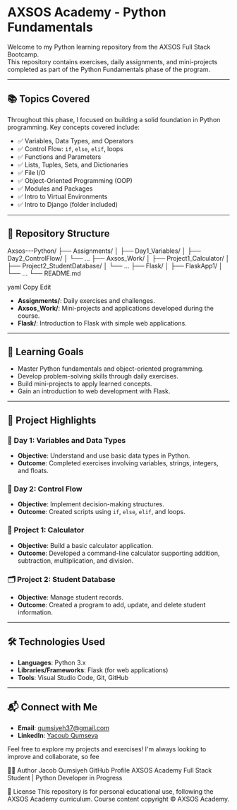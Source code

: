 # AXSOS Academy - Python Fundamentals

Welcome to my Python learning repository from the AXSOS Full Stack Bootcamp.  
This repository contains exercises, daily assignments, and mini-projects completed as part of the Python Fundamentals phase of the program.

---

## 📚 Topics Covered

Throughout this phase, I focused on building a solid foundation in Python programming. Key concepts covered include:

- ✅ Variables, Data Types, and Operators
- ✅ Control Flow: `if`, `else`, `elif`, loops
- ✅ Functions and Parameters
- ✅ Lists, Tuples, Sets, and Dictionaries
- ✅ File I/O
- ✅ Object-Oriented Programming (OOP)
- ✅ Modules and Packages
- ✅ Intro to Virtual Environments
- ✅ Intro to Django (folder included)

---

## 📂 Repository Structure

Axsos---Python/
├── Assignments/
│ ├── Day1_Variables/
│ ├── Day2_ControlFlow/
│ └── ...
├── Axsos_Work/
│ ├── Project1_Calculator/
│ ├── Project2_StudentDatabase/
│ └── ...
├── Flask/
│ ├── FlaskApp1/
│ └── ...
└── README.md

yaml
Copy
Edit

- **Assignments/**: Daily exercises and challenges.
- **Axsos_Work/**: Mini-projects and applications developed during the course.
- **Flask/**: Introduction to Flask with simple web applications.

---

## 🚀 Learning Goals

- Master Python fundamentals and object-oriented programming.
- Develop problem-solving skills through daily exercises.
- Build mini-projects to apply learned concepts.
- Gain an introduction to web development with Flask.

---

## 📸 Project Highlights

### 🔢 Day 1: Variables and Data Types
- **Objective**: Understand and use basic data types in Python.
- **Outcome**: Completed exercises involving variables, strings, integers, and floats.

### 🔄 Day 2: Control Flow
- **Objective**: Implement decision-making structures.
- **Outcome**: Created scripts using `if`, `else`, `elif`, and loops.

### 🧮 Project 1: Calculator
- **Objective**: Build a basic calculator application.
- **Outcome**: Developed a command-line calculator supporting addition, subtraction, multiplication, and division.

### 🗂️ Project 2: Student Database
- **Objective**: Manage student records.
- **Outcome**: Created a program to add, update, and delete student information.

---

## 🛠️ Technologies Used

- **Languages**: Python 3.x
- **Libraries/Frameworks**: Flask (for web applications)
- **Tools**: Visual Studio Code, Git, GitHub

---

## 📬 Connect with Me

- **Email**: qumsiyeh37@gmail.com
- **LinkedIn**: [Yacoub Qumseya](https://www.linkedin.com/in/yacoub-qumseya-9227a2132/)

Feel free to explore my projects and exercises! I'm always looking to improve and collaborate, so fee

👨‍💻 Author
Jacob Qumsiyeh
GitHub Profile
AXSOS Academy Full Stack Student | Python Developer in Progress

📝 License
This repository is for personal educational use, following the AXSOS Academy curriculum.
Course content copyright © AXSOS Academy.
